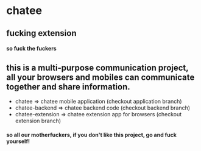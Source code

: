 # chatee

## fucking extension

#### so fuck the fuckers

## this is a multi-purpose communication project, all your browsers and mobiles can communicate together and share information.

- chatee => chatee mobile application (checkout application branch)
- chatee-backend => chatee backend code (checkout backend branch)
- chatee-extension => chatee extension app for browsers (checkout extension branch)

#### so all our motherfuckers, if you don't like this project, go and fuck yourself!
